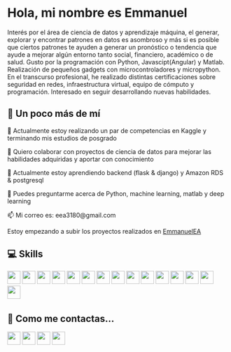 # Hola, mi nombre es Emmanuel



Interés por el área de ciencia de datos y aprendizaje máquina, el generar, explorar y encontrar patrones en datos es asombroso y más si es posible que ciertos patrones te ayuden a generar un pronóstico o tendencia que ayude a mejorar algún entorno tanto social, financiero, académico o de salud. Gusto por la programación con Python, Javascipt(Angular) y Matlab. Realización de pequeños gadgets con microcontroladores y micropython. En el transcurso profesional, he realizado distintas certificaciones sobre seguridad en redes, infraestructura virtual, equipo de cómputo y programación. Interesado en seguir desarrollando nuevas habilidades.

## 💫 Un poco más de mí
<p>🔭 Actualmente estoy realizando un par de competencias en Kaggle y terminando mis estudios de posgrado</p>
<p>👯 Quiero colaborar con proyectos de ciencia de datos para mejorar las habilidades adquiridas y aportar con conocimiento</p>
<p>🌱 Actualmente estoy aprendiendo backend (flask & django) y Amazon RDS & postgresql</p>
<p>💬 Puedes preguntarme acerca de Python, machine learning, matlab y deep learning</p>
<p>📫 Mi correo es: eea3180@gmail.com</p>
<p>Estoy empezando a subir los proyectos realizados en <a href="https://github.com/EmmanuelEA">EmmanuelEA</a></p>

## 💻 Skills
<p>
<img src="https://img.shields.io/badge/python-3670A0?style=for-the-badge&logo=python&logoColor=ffdd54" style="margin-bottom: 4px;" height="30px">
<img src="https://img.shields.io/badge/Keras-%23D00000.svg?style=for-the-badge&logo=Keras&logoColor=white" style="margin-bottom: 4px;" height="30px">
<img src="https://img.shields.io/badge/numpy-%23013243.svg?style=for-the-badge&logo=numpy&logoColor=white" style="margin-bottom: 4px;" height="30px">
<img src="https://img.shields.io/badge/pandas-%23150458.svg?style=for-the-badge&logo=pandas&logoColor=white" style="margin-bottom: 4px;" height="30px">
<img src="https://img.shields.io/badge/Plotly-%233F4F75.svg?style=for-the-badge&logo=plotly&logoColor=white" style="margin-bottom: 4px;" height="30px">
<img src="https://img.shields.io/badge/scikit--learn-%23F7931E.svg?style=for-the-badge&logo=scikit-learn&logoColor=white" style="margin-bottom: 4px;" height="30px">
<img src="https://img.shields.io/badge/TensorFlow-%23FF6F00.svg?style=for-the-badge&logo=TensorFlow&logoColor=white" style="margin-bottom: 4px;" height="30px">
<img src="https://img.shields.io/badge/javascript-%23323330.svg?style=for-the-badge&logo=javascript&logoColor=%23F7DF1E" style="margin-bottom: 4px;" height="30px">
<img src="https://img.shields.io/badge/html5-%23E34F26.svg?style=for-the-badge&logo=html5&logoColor=white" style="margin-bottom: 4px;" height="30px">
<img src="https://img.shields.io/badge/angular-%23DD0031.svg?style=for-the-badge&logo=angular&logoColor=white" style="margin-bottom: 4px;" height="30px">
<img src="https://img.shields.io/badge/node.js-6DA55F?style=for-the-badge&logo=node.js&logoColor=white" style="margin-bottom: 4px;" height="30px">
<img src="https://img.shields.io/badge/flask-%23000.svg?style=for-the-badge&logo=flask&logoColor=white" style="margin-bottom: 4px;" height="30px">
<img src="https://img.shields.io/badge/git-%23F05033.svg?style=for-the-badge&logo=git&logoColor=white" style="margin-bottom: 4px;" height="30px">
<img src="https://img.shields.io/badge/Linux-FCC624?style=for-the-badge&logo=linux&logoColor=black" style="margin-bottom: 4px;" height="30px">
<img src="https://img.shields.io/badge/Arch%20Linux-1793D1?logo=arch-linux&logoColor=fff&style=for-the-badge" style="margin-bottom: 4px;" height="30px">
</p>

## 👥 Como me contactas...
<p>
<a href="https://linkedin.com/in/https://www.linkedin.com/in/emmanuelescobaravalos/"><img src="https://img.shields.io/badge/linkedin-%230077B5.svg?style=for-the-badge&logo=linkedin&logoColor=white" style="margin-bottom: 4px;" height="30px" target="_blank"></a>
<a href="https://twitter.com/https://twitter.com/EmmanuelEA"><img src="https://img.shields.io/badge/Twitter-%231DA1F2.svg?style=for-the-badge&logo=Twitter&logoColor=white" style="margin-bottom: 4px;" height="30px" target="_blank"></a>
<a href="https://www.kaggle.com/https://www.kaggle.com/eescobar"><img src="https://img.shields.io/badge/Kaggle-035a7d?style=for-the-badge&logo=kaggle&logoColor=white" style="margin-bottom: 4px;" height="30px" target="_blank"></a>
<a href="https://www.hackerrank.com/https://www.hackerrank.com/eea3180"><img src="https://img.shields.io/badge/-Hackerrank-2EC866?style=for-the-badge&logo=HackerRank&logoColor=white" style="margin-bottom: 4px;" height="30px" target="_blank"></a>
</p>

[comment]: <> (## 🌟 Github Badges)
<p>
</p>

[comment]: <> (## 🏆 GitHub Trophies)

[comment]: <> (<p><img src="https://github-profile-trophy.vercel.app/?username="></q>)


[comment]: <> (## 📊 Github Status>)
